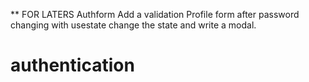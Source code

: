 


** FOR LATERS
Authform Add a validation 
Profile form after password changing with usestate change the state and write a modal.
# authentication
